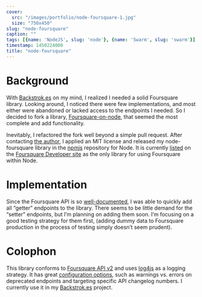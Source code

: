 ```yaml
---
cover:
  src: "/images/portfolio/node-foursquare-1.jpg"
  size: "750x450"
slug: "node-foursquare"
caption: ""
tags: [{name: 'NodeJS', slug: 'node'}, {name: 'Swarm', slug: 'swarm'}]
timestamp: 1450224000
title: "node-foursquare"
---
```


# Background

With [Backstrok.es](http://www.clintandrewhall.com/backstrokes) on my mind, I realized I needed a solid Foursquare library. Looking around, I noticed there were few implementations, and most either were abandoned or lacked access to the endpoints I needed. So I decided to fork a library, [Foursquare-on-node](https://github.com/yikulju/Foursquare-on-node), that seemed the most complete and add functionality.

Inevitably, I refactored the fork well beyond a simple pull request. After contacting [the author](https://github.com/yikulju), I applied an MIT license and released my node-foursquare library in the [npmjs](http://www.npmjs.org/) repository for Node. It is currently [listed](https://developer.foursquare.com/docs/libraries.html) on the [Foursquare Developer site](http://developer.foursquare.com/) as the only library for using Foursquare within Node.

# Implementation

Since the Foursquare API is so [well-documented](https://developer.foursquare.com/docs/index_docs.html), I was able to quickly add all “getter” endpoints to the library. There seems to be little demand for the “setter” endpoints, but I’m planning on adding them soon. I’m focusing on a good testing strategy for them first, (adding dummy data to Foursquare production in the process of testing simply doesn’t seem prudent).

# Colophon

This library conforms to [Foursquare API v2](https://developer.foursquare.com/docs/overview.html) and uses [log4js](https://github.com/csausdev/log4js-node) as a logging strategy. It has great [configuration options](https://github.com/clintandrewhall/node-foursquare), such as warnings vs. errors on deprecated endpoints and targeting specific API changelog numbers. I currently use it in my [Backstrok.es](http://www.clintandrewhall.com/portfolio/backstrokes) project.
